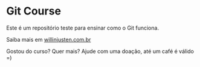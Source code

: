 # Git Course

Este é um repositório teste para ensinar como o Git funciona.

Saiba mais em [willinjusten.com.br](http://willianjusten.com.br)

Gostou do curso? Quer mais? Ajude com uma doação, até um café é válido =)
